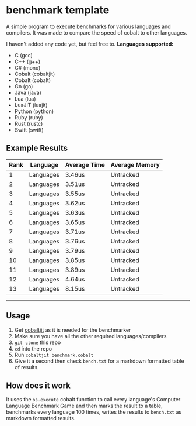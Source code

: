 # benchmark template
A simple program to execute benchmarks for various languages and compilers. It was made to compare the speed of cobalt to other languages.

I haven't added any code yet, but feel free to.
**Languages supported:**
- C (gcc)
- C++ (g++)
- C# (mono)
- Cobalt (cobaltjit)
- Cobalt (cobalt)
- Go (go)
- Java (java)
- Lua (lua)
- LuaJIT (luajit)
- Python (python)
- Ruby (ruby)
- Rust (rustc)
- Swift (swift)
## Example Results
Rank | Language | Average Time | Average Memory
-----|----------|-------------|----------------
1 | Languages | 3.46us | Untracked
2 | Languages | 3.51us | Untracked
3 | Languages | 3.55us | Untracked
4 | Languages | 3.62us | Untracked
5 | Languages | 3.63us | Untracked
6 | Languages | 3.65us | Untracked
7 | Languages | 3.71us | Untracked
8 | Languages | 3.76us | Untracked
9 | Languages | 3.79us | Untracked
10 | Languages | 3.85us | Untracked
11 | Languages | 3.89us | Untracked
12 | Languages | 4.64us | Untracked
13 | Languages | 8.15us | Untracked


***
## Usage
1. Get [cobaltjit](https://github.com/cobalt-lang/cobalt) as it is needed for the benchmarker
2. Make sure you have all the other required languages/compilers
3. `git clone` this repo
4. `cd` into the repo
5. Run `cobaltjit benchmark.cobalt`
6. Give it a second then check `bench.txt` for a markdown formatted table of results.
## How does it work
It uses the `os.execute` cobalt function to call every language's Computer Language Benchmark Game and then marks the result to a table, benchmarks
every language 100 times, writes the results to `bench.txt` as markdown formatted results.
